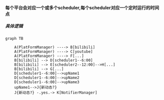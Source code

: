 #### 每个平台会对应一个或多个scheduler,每个scheduler对应一个定时运行的时间点

##### 具体逻辑

```mermaid
graph TB

    A(PlatFormManager) ----> B[bilibili]
    A(PlatFormManager) ----> C[youtube]
    A(PlatFormManager) ----> F[...]
    B[bilibili] --> D[scheduler1--6:00]
    B[bilibili] --> E[scheduler2--12:00]-->H[...]
    B[bilibili] --> G[...]
    D[scheduler1--6:00]-->upName1 
    D[scheduler1--6:00]-->upName2 
    D[scheduler1--6:00]-->upName3
    upName1-->J{新动态?}
    J{新动态?} -.yes.-> K[NotifierManager]
```


